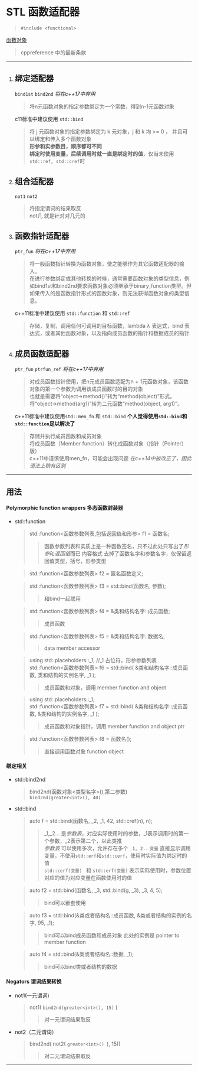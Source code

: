 STL 函数适配器
===
> `#include <functional>`

[函数对象](http://en.cppreference.com/w/cpp/utility/functional)
>cppreference 中的最新条款
***
1. 绑定适配器
    ---
     `bind1st`  `bind2nd` *将在c++17中弃用*  
    >将n元函数对象的指定参数绑定为一个常数，得到n-1元函数对象  
    
    c11标准中建议使用 `std::bind`
    >将 j 元函数对象的指定参数绑定为 k 元对象，j 和 k 均 >= 0 ， 并且可以绑定和传入多个函数对象  
    >**形参和实参数目，顺序都可不同**  
    >**绑定时使用变量，后续调用时就一直是绑定时的值**，仅当未使用`std::ref, std::cref`时  
    
2. 组合适配器 
    ---
    `not1`  `not2`
    >将指定谓词的结果取反    
    >not几 就是针对对几元的  

3. 函数指针适配器  
    ---
     `ptr_fun`  *将在c++17中弃用*  
    >将一般函数指针转换为函数对象，使之能够作为其它函数适配器的输入。   
    >在进行参数绑定或其他转换的时候，通常需要函数对象的类型信息，例如bind1st和bind2nd要求函数对象必须继承于binary_function类型。但如果传入的是函数指针形式的函数对象，则无法获得函数对象的类型信息。

    c++11标准中建议使用 `std::function` 和 `std::ref `  
    >存储，复制，调用任何可调用的目标函数，lambda λ 表达式，bind 表达式，或者其他函数对象，以及指向成员函数的指针和数据成员的指针  
    
4. 成员函数适配器  
    ---
     `ptr_fun` `ptrfun_ref` *将在c++17中弃用*   
    >对成员函数指针使用，把n元成员函数适配为n + 1元函数对象，该函数对象的第一个参数为调用该成员函数时的目的对象  
    >也就是需要将“object->method()”转为“method(object)”形式。将“object->method(arg1)”转为二元函数“method(object, arg1)”。  
    
    c++11标准中建议使用`std::mem_fn` 和 `std::bind`  **个人觉得使用`std::bind`和`std::function`足以解决了**
    >存储并执行成员函数和成员对象  
    >将成员函数（Member function）转化成函数对象（指针（Pointer）版）  
    >c++11中谨慎使用men_fn，可能会出现问题 *在c++14中被改正了，因此语法上稍有区别*  

***
用法
---

#### Polymorphic function wrappers 多态函数封装器
- std::function
  > std::function<函数参数列表,包括返回值和形参> f1 = 函数名;
  >>函数参数列表和实质上是一种函数签名，只不过此处只写出了*形参*和*返回值*而已
  >>内容格式 去掉了函数名字和参数名字，仅保留返回值类型，括号，形参类型
  
  > std::function<函数参数列表> f2 = 匿名函数定义;
  
  > std::function<函数参数列表> f3 = std::bind(函数名, 参数);
  >>和bind一起联用
  
  > std::function<函数参数列表> f4 = &类和结构名字::成员函数;
  >>成员函数
  
  >std::function<函数参数列表> f5 = &类和结构名字::数据名;
  >>data member accessor
  
  >using std::placeholders::_1;  //_1 占位符，形参参数列表
  >std::function<函数参数列表> f6 = std::bind( &类和结构名字::成员函数, 类和结构的实例名字, _1 );
  >>成员函数和对象，调用 member function and object

  >using std::placeholders::_1;  
  >std::function<函数参数列表> f7 = std::bind( &类和结构名字::成员函数, &类和结构的实例名字, _1 );  
  >>成员函数和对象指针，调用 member function and object ptr

  >std::function<函数参数列表> f8 = 函数名();
  >>直接调用函数对象 function object

#### 绑定相关  
- std::bind2nd  
  >bind2nd(函数对象<类型名字>(),第二参数)  
  `bind2nd(greater<int>(), 40)`  
- std::bind
  >auto f = std::bind(函数名, _2, _1, 42, std::cref(n), n);  
  >> _1,_2... 是*参数表*，对应实际使用时的参数，_1表示调用时的第一个参数，_2表示第二个，以此类推    
  >> *参数表* 可以使用多次，允许存在多个 `_1,_2..`
  >> `变量` 直接显示调用变量，不使用`std::erf`和`std::cerf`，使用时实际值为绑定时的值  
  >> `std::cerf(变量) ` 和 `std::erf(变量)` 表示实际使用时，参数位置对应的值为对应变量在函数使用时的值  
  
  >auto f2 = std::bind(函数名, _3, std::bind(g, _3), _3, 4, 5);
  >>bind可以嵌套使用
  
  >auto f3 = std::bind(&类或者结构名::成员函数, &类或者结构的实例的名字, 95, _1);
  >>bind可以bind成员函数和成员对象
  >>此处的实例是 pointer to member function  
  
  >auto f4 = std::bind(&类或者结构名::数据, _1);  
  >>bind可以bind类或者结构的数据
  
#### Negators 谓词结果转换
- not1(一元谓词)
  >not1( `bind2nd(greater<int>(), 15)` )
  >>对一元谓词结果取反
  
- not2（二元谓词）
  >bind2nd( not2( `greater<int>() `), 15))
  >>对二元谓词结果取反
  
***
